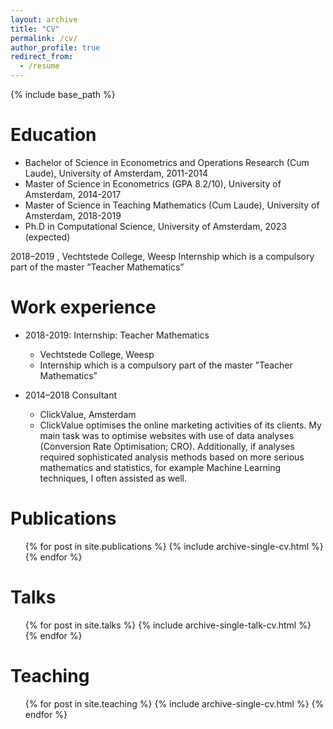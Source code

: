 ```yaml
---
layout: archive
title: "CV"
permalink: /cv/
author_profile: true
redirect_from:
  - /resume
---
```


{% include base_path %}

Education
======
* Bachelor of Science in Econometrics and Operations Research (Cum Laude), University of Amsterdam, 2011-2014
* Master of Science in Econometrics (GPA 8.2/10), University of Amsterdam, 2014-2017
* Master of Science in Teaching Mathematics (Cum Laude), University of Amsterdam, 2018-2019
* Ph.D in Computational Science, University of Amsterdam, 2023 (expected)


2018–2019 , Vechtstede College, Weesp
Internship which is a compulsory part of the master ”Teacher Mathematics”


Work experience
======
* 2018-2019: Internship: Teacher Mathematics
  * Vechtstede College, Weesp
  * Internship which is a compulsory part of the master ”Teacher Mathematics”

* 2014–2018 Consultant 
  * ClickValue, Amsterdam
  * ClickValue optimises the online marketing activities of its clients. My main task was
to optimise websites with use of data analyses (Conversion Rate Optimisation; CRO).
Additionally, if analyses required sophisticated analysis methods based on more serious
mathematics and statistics, for example Machine Learning techniques, I often assisted as well.
  
<!-- Skills
======
* Programming
  * Python
  * R
  * Mathematica
  * MatLab
* Skill 2
  * Sub-skill 2.1
  * Sub-skill 2.2
  * Sub-skill 2.3
* Skill 3 -->

Publications
======
  <ul>{% for post in site.publications %}
    {% include archive-single-cv.html %}
  {% endfor %}</ul>
  
Talks
======
  <ul>{% for post in site.talks %}
    {% include archive-single-talk-cv.html %}
  {% endfor %}</ul>
  
Teaching
======
  <ul>{% for post in site.teaching %}
    {% include archive-single-cv.html %}
  {% endfor %}</ul>
  
<!-- Service and leadership
======
* Currently signed in to 43 different slack teams -->
